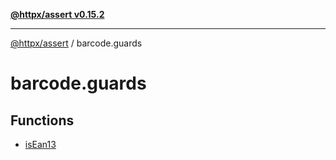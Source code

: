 [**@httpx/assert v0.15.2**](../README.md)

***

[@httpx/assert](../README.md) / barcode.guards

# barcode.guards

## Functions

- [isEan13](functions/isEan13.md)
